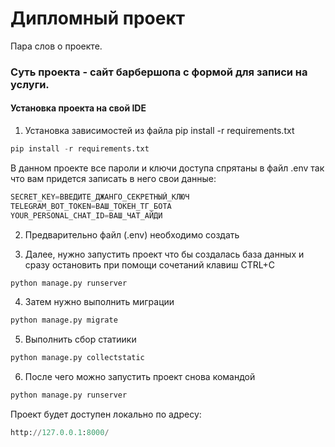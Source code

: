 # Дипломный проект

Пара слов о проекте.

### Суть проекта - сайт барбершопа с формой для записи на услуги.

#### Установка проекта на свой IDE

1. Установка зависимостей из файла pip install -r requirements.txt
``` python
pip install -r requirements.txt
```
В данном проекте все пароли и ключи доступа спрятаны в файл .env
так что вам придется записать в него свои данные:
``` python
SECRET_KEY=ВВЕДИТЕ_ДЖАНГО_СЕКРЕТНЫЙ_КЛЮЧ
TELEGRAM_BOT_TOKEN=ВАШ_ТОКЕН_ТГ_БОТА
YOUR_PERSONAL_CHAT_ID=ВАШ_ЧАТ_АЙДИ
```
2. Предварительно файл (.env) необходимо создать

3. Далее, нужно запустить проект что бы создалась база данных и сразу остановить при 
помощи сочетаний клавиш CTRL+C
``` python
python manage.py runserver
```
4. Затем нужно выполнить миграции
``` python
python manage.py migrate
```
5. Выполнить сбор статиики
``` python
python manage.py collectstatic
```
6. После чего можно запустить проект снова командой
``` python
python manage.py runserver
```
Проект будет доступен локально по адресу:
``` python
http://127.0.0.1:8000/
```
